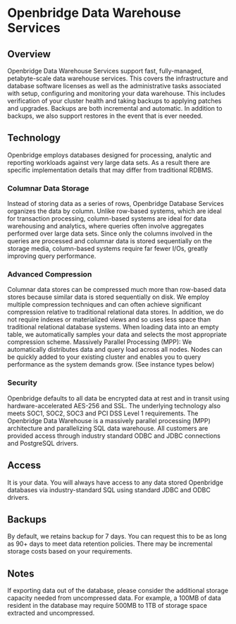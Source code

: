 # Openbridge Data Warehouse Services


## Overview

Openbridge Data Warehouse Services support fast, fully-managed, petabyte-scale data warehouse services. This covers the infrastructure and database software licenses as well as the administrative tasks associated with setup, configuring and monitoring your data warehouse. This includes verification of your cluster health and taking backups to applying patches and upgrades. Backups are both incremental and automatic. In addition to backups, we also support restores in the event that is ever needed.

## Technology
Openbridge employs databases designed for processing, analytic and reporting workloads against very large data sets. As a result there are specific implementation details that may differ from traditional RDBMS.

### Columnar Data Storage
Instead of storing data as a series of rows,  Openbridge Database Services organizes the data by column. Unlike row-based systems, which are ideal for transaction processing, column-based systems are ideal for data warehousing and analytics, where queries often involve aggregates performed over large data sets. Since only the columns involved in the queries are processed and columnar data is stored sequentially on the storage media, column-based systems require far fewer I/Os, greatly improving query performance.

### Advanced Compression
Columnar data stores can be compressed much more than row-based data stores because similar data is stored sequentially on disk.  We employ multiple compression techniques and can often achieve significant compression relative to traditional relational data stores. In addition, we do not require indexes or materialized views and so uses less space than traditional relational database systems. When loading data into an empty table, we automatically samples your data and selects the most appropriate compression scheme.
Massively Parallel Processing (MPP):  We automatically distributes data and query load across all nodes. Nodes can be quickly added to your existing cluster and enables you to query performance as the system demands grow. (See instance types below)

### Security
Openbridge defaults to all data be encrypted data at rest and in transit using hardware-accelerated AES-256 and SSL. The underlying technology also meets SOC1, SOC2, SOC3 and PCI DSS Level 1 requirements. The Openbridge Data Warehouse is a  massively parallel processing (MPP) architecture and parallelizing SQL data warehouse.  All customers are provided access through industry standard ODBC and JDBC connections and PostgreSQL drivers.

## Access
It is your data. You will always have access to any data stored Openbridge databases via industry-standard SQL using standard JDBC and ODBC drivers.

## Backups

By default, we retains backup for 7 days. You can request this to be as long as 90+ days to meet data retention policies. There may be incremental storage costs based on your requirements.

## Notes
If exporting data out of the database, please consider the additional storage capacity needed from uncompressed data. For example, a 100MB of data resident in the database may require 500MB to 1TB of storage space extracted and uncompressed.
